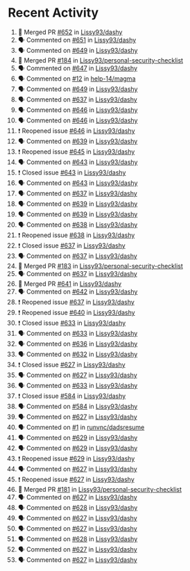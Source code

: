 # Recent Activity

<!--START_SECTION:activity-->
1. 🎉 Merged PR [#652](https://github.com/Lissy93/dashy/pull/652) in [Lissy93/dashy](https://github.com/Lissy93/dashy)
2. 🗣 Commented on [#651](https://github.com/Lissy93/dashy/issues/651) in [Lissy93/dashy](https://github.com/Lissy93/dashy)
3. 🗣 Commented on [#649](https://github.com/Lissy93/dashy/issues/649) in [Lissy93/dashy](https://github.com/Lissy93/dashy)
4. 🎉 Merged PR [#184](https://github.com/Lissy93/personal-security-checklist/pull/184) in [Lissy93/personal-security-checklist](https://github.com/Lissy93/personal-security-checklist)
5. 🗣 Commented on [#647](https://github.com/Lissy93/dashy/issues/647) in [Lissy93/dashy](https://github.com/Lissy93/dashy)
6. 🗣 Commented on [#12](https://github.com/help-14/magma/issues/12) in [help-14/magma](https://github.com/help-14/magma)
7. 🗣 Commented on [#649](https://github.com/Lissy93/dashy/issues/649) in [Lissy93/dashy](https://github.com/Lissy93/dashy)
8. 🗣 Commented on [#637](https://github.com/Lissy93/dashy/issues/637) in [Lissy93/dashy](https://github.com/Lissy93/dashy)
9. 🗣 Commented on [#646](https://github.com/Lissy93/dashy/issues/646) in [Lissy93/dashy](https://github.com/Lissy93/dashy)
10. 🗣 Commented on [#646](https://github.com/Lissy93/dashy/issues/646) in [Lissy93/dashy](https://github.com/Lissy93/dashy)
11. ❗️ Reopened issue [#646](https://github.com/Lissy93/dashy/issues/646) in [Lissy93/dashy](https://github.com/Lissy93/dashy)
12. 🗣 Commented on [#639](https://github.com/Lissy93/dashy/issues/639) in [Lissy93/dashy](https://github.com/Lissy93/dashy)
13. ❗️ Reopened issue [#645](https://github.com/Lissy93/dashy/issues/645) in [Lissy93/dashy](https://github.com/Lissy93/dashy)
14. 🗣 Commented on [#643](https://github.com/Lissy93/dashy/issues/643) in [Lissy93/dashy](https://github.com/Lissy93/dashy)
15. ❗️ Closed issue [#643](https://github.com/Lissy93/dashy/issues/643) in [Lissy93/dashy](https://github.com/Lissy93/dashy)
16. 🗣 Commented on [#643](https://github.com/Lissy93/dashy/issues/643) in [Lissy93/dashy](https://github.com/Lissy93/dashy)
17. 🗣 Commented on [#637](https://github.com/Lissy93/dashy/issues/637) in [Lissy93/dashy](https://github.com/Lissy93/dashy)
18. 🗣 Commented on [#639](https://github.com/Lissy93/dashy/issues/639) in [Lissy93/dashy](https://github.com/Lissy93/dashy)
19. 🗣 Commented on [#639](https://github.com/Lissy93/dashy/issues/639) in [Lissy93/dashy](https://github.com/Lissy93/dashy)
20. 🗣 Commented on [#638](https://github.com/Lissy93/dashy/issues/638) in [Lissy93/dashy](https://github.com/Lissy93/dashy)
21. ❗️ Reopened issue [#638](https://github.com/Lissy93/dashy/issues/638) in [Lissy93/dashy](https://github.com/Lissy93/dashy)
22. ❗️ Closed issue [#637](https://github.com/Lissy93/dashy/issues/637) in [Lissy93/dashy](https://github.com/Lissy93/dashy)
23. 🗣 Commented on [#637](https://github.com/Lissy93/dashy/issues/637) in [Lissy93/dashy](https://github.com/Lissy93/dashy)
24. 🎉 Merged PR [#183](https://github.com/Lissy93/personal-security-checklist/pull/183) in [Lissy93/personal-security-checklist](https://github.com/Lissy93/personal-security-checklist)
25. 🗣 Commented on [#637](https://github.com/Lissy93/dashy/issues/637) in [Lissy93/dashy](https://github.com/Lissy93/dashy)
26. 🎉 Merged PR [#641](https://github.com/Lissy93/dashy/pull/641) in [Lissy93/dashy](https://github.com/Lissy93/dashy)
27. 🗣 Commented on [#642](https://github.com/Lissy93/dashy/issues/642) in [Lissy93/dashy](https://github.com/Lissy93/dashy)
28. ❗️ Reopened issue [#637](https://github.com/Lissy93/dashy/issues/637) in [Lissy93/dashy](https://github.com/Lissy93/dashy)
29. ❗️ Reopened issue [#640](https://github.com/Lissy93/dashy/issues/640) in [Lissy93/dashy](https://github.com/Lissy93/dashy)
30. ❗️ Closed issue [#633](https://github.com/Lissy93/dashy/issues/633) in [Lissy93/dashy](https://github.com/Lissy93/dashy)
31. 🗣 Commented on [#633](https://github.com/Lissy93/dashy/issues/633) in [Lissy93/dashy](https://github.com/Lissy93/dashy)
32. 🗣 Commented on [#636](https://github.com/Lissy93/dashy/issues/636) in [Lissy93/dashy](https://github.com/Lissy93/dashy)
33. 🗣 Commented on [#632](https://github.com/Lissy93/dashy/issues/632) in [Lissy93/dashy](https://github.com/Lissy93/dashy)
34. ❗️ Closed issue [#627](https://github.com/Lissy93/dashy/issues/627) in [Lissy93/dashy](https://github.com/Lissy93/dashy)
35. 🗣 Commented on [#627](https://github.com/Lissy93/dashy/issues/627) in [Lissy93/dashy](https://github.com/Lissy93/dashy)
36. 🗣 Commented on [#633](https://github.com/Lissy93/dashy/issues/633) in [Lissy93/dashy](https://github.com/Lissy93/dashy)
37. ❗️ Closed issue [#584](https://github.com/Lissy93/dashy/issues/584) in [Lissy93/dashy](https://github.com/Lissy93/dashy)
38. 🗣 Commented on [#584](https://github.com/Lissy93/dashy/issues/584) in [Lissy93/dashy](https://github.com/Lissy93/dashy)
39. 🗣 Commented on [#627](https://github.com/Lissy93/dashy/issues/627) in [Lissy93/dashy](https://github.com/Lissy93/dashy)
40. 🗣 Commented on [#1](https://github.com/runvnc/dadsresume/issues/1) in [runvnc/dadsresume](https://github.com/runvnc/dadsresume)
41. 🗣 Commented on [#629](https://github.com/Lissy93/dashy/issues/629) in [Lissy93/dashy](https://github.com/Lissy93/dashy)
42. 🗣 Commented on [#629](https://github.com/Lissy93/dashy/issues/629) in [Lissy93/dashy](https://github.com/Lissy93/dashy)
43. ❗️ Reopened issue [#629](https://github.com/Lissy93/dashy/issues/629) in [Lissy93/dashy](https://github.com/Lissy93/dashy)
44. 🗣 Commented on [#627](https://github.com/Lissy93/dashy/issues/627) in [Lissy93/dashy](https://github.com/Lissy93/dashy)
45. ❗️ Reopened issue [#627](https://github.com/Lissy93/dashy/issues/627) in [Lissy93/dashy](https://github.com/Lissy93/dashy)
46. 🎉 Merged PR [#181](https://github.com/Lissy93/personal-security-checklist/pull/181) in [Lissy93/personal-security-checklist](https://github.com/Lissy93/personal-security-checklist)
47. 🗣 Commented on [#627](https://github.com/Lissy93/dashy/issues/627) in [Lissy93/dashy](https://github.com/Lissy93/dashy)
48. 🗣 Commented on [#628](https://github.com/Lissy93/dashy/issues/628) in [Lissy93/dashy](https://github.com/Lissy93/dashy)
49. 🗣 Commented on [#627](https://github.com/Lissy93/dashy/issues/627) in [Lissy93/dashy](https://github.com/Lissy93/dashy)
50. 🗣 Commented on [#627](https://github.com/Lissy93/dashy/issues/627) in [Lissy93/dashy](https://github.com/Lissy93/dashy)
51. 🗣 Commented on [#628](https://github.com/Lissy93/dashy/issues/628) in [Lissy93/dashy](https://github.com/Lissy93/dashy)
52. 🗣 Commented on [#627](https://github.com/Lissy93/dashy/issues/627) in [Lissy93/dashy](https://github.com/Lissy93/dashy)
53. 🗣 Commented on [#627](https://github.com/Lissy93/dashy/issues/627) in [Lissy93/dashy](https://github.com/Lissy93/dashy)
<!--END_SECTION:activity-->
